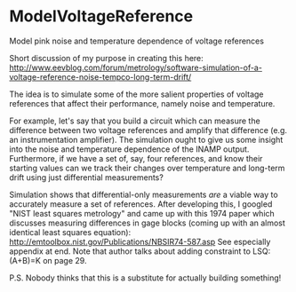 # ModelVoltageReference
Model pink noise and temperature dependence of voltage references

Short discussion of my purpose in creating this here:
http://www.eevblog.com/forum/metrology/software-simulation-of-a-voltage-reference-noise-tempco-long-term-drift/

The idea is to simulate some of the more salient properties of voltage references that affect their performance,
namely noise and temperature.

For example, let's say that you build a circuit which can measure the difference between two voltage references and 
amplify that difference (e.g. an instrumentation amplifier). The simulation ought to give us some insight into the
noise and temperature dependence of the INAMP output. Furthermore, if we have a set of, say, four references, and know their starting values can we track their changes over temperature and long-term drift using just differential measurements?

Simulation shows that differential-only measurements *are* a viable way to accurately measure a set of references. After developing this, I googled "NIST least squares metrology" and came up with this 1974 paper which discusses measuring differences in gage blocks (coming up with an almost identical least squares equation):
http://emtoolbox.nist.gov/Publications/NBSIR74-587.asp
See especially appendix at end. Note that author talks about adding constraint to LSQ: (A+B)=K on page 29.

P.S. Nobody thinks that this is a substitute for actually building something!
